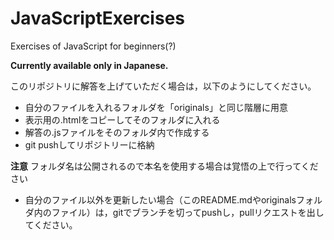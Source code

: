 # JavaScriptExercises

Exercises of JavaScript for beginners(?)

**Currently available only in Japanese.**

このリポジトリに解答を上げていただく場合は，以下のようにしてください。

- 自分のファイルを入れるフォルダを「originals」と同じ階層に用意
- 表示用の.htmlをコピーしてそのフォルダに入れる
- 解答の.jsファイルをそのフォルダ内で作成する
- git pushしてリポジトリーに格納

**注意** フォルダ名は公開されるので本名を使用する場合は覚悟の上で行ってください

- 自分のファイル以外を更新したい場合（このREADME.mdやoriginalsフォルダ内のファイル）は，gitでブランチを切ってpushし，pullリクエストを出してください。
